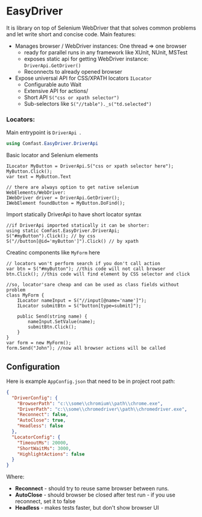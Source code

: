 # EasyDriver 
It is library on top of Selenium WebDriver that that solves common problems and let write short and concise code.
Main features:
- Manages browser / WebDriver instances: One thread => one browser
  - ready for parallel runs in any framework like XUnit, NUnit, MSTest
  - exposes static api for getting WebDriver instance: `DriverApi.GetDriver()`
  - Reconnects to already opened browser
- Expose universal API for CSS/XPATH locators `ILocator`
  - Configurable auto Wait
  - Extensive API for actions/
  - Short API `S("css or xpath selector")`
  - Sub-selectors like `S("//table")._s("td.selected")`

### Locators:
Main entrypoint is `DriverApi `. 
```csharp
using Comfast.EasyDriver.DriverApi
```

Basic locator and Selenium elements
```
ILocator MyButton = DriverApi.S("css or xpath selector here");
MyButton.Click();
var text = MyButton.Text

// there are always option to get native selenium WebElements/WebDriver: 
IWebDriver driver = DriverApi.GetDriver();
IWebElement foundButton = MyButton.DoFind();
```

Import statically DriverApi to have short locator syntax
```
//if DriverApi imported statically it can be shorter:
using static Comfast.EasyDriver.DriverApi;
S("#myButton").Click(); // by css
S("//button[@id='myButton']").Click() // by xpath
```

Creatinc components like `MyForm` here
```
// locators won't perform search if you don't call action
var btn = S("#myButton"); //this code will not call browser
btn.Click(); //this code will find element by CSS selector and click

//so, locator'sare cheap and can be used as class fields without problem
class MyForm {
    ILocator nameInput = S("//input[@name='name']");
    ILocator submitBtn = S("button[type=submit]");
    
    public Send(string name) {
        nameInput.SetValue(name);
        submitBtn.Click();
    }
}
var form = new MyForm();
form.Send("John"); //now all browser actions will be called
```

## Configuration
Here is example `AppConfig.json` that need to be in project root path:
```json
{
  "DriverConfig": {
    "BrowserPath": "c:\\some\\chromium\\path\\chrome.exe",
    "DriverPath": "c:\\some\\chromedriver\\path\\chromedriver.exe",
    "Reconnect": false,
    "AutoClose": true,
    "Headless": false
  },
  "LocatorConfig": {
    "TimeoutMs": 20000,
    "ShortWaitMs": 3000,
    "HighlightActions": false
  }
}
```
Where: 
- **Reconnect** - should try to reuse same browser between runs.
- **AutoClose** - should browser be closed after test run - if you use reconnect, set it to false
- **Headless** - makes tests faster, but don't show browser UI
